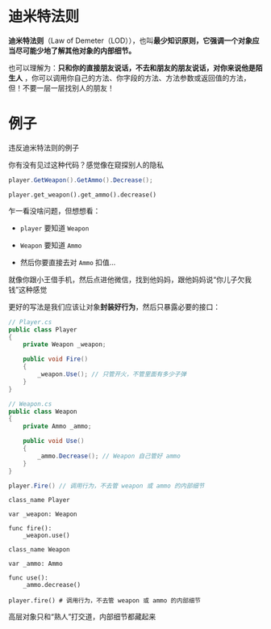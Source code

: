 # 迪米特法则

**迪米特法则**（Law of Demeter（LOD）），也叫**最少知识原则，它强调一个对象应当尽可能少地了解其他对象的内部细节。**

也可以理解为：**只和你的直接朋友说话，不去和朋友的朋友说话，对你来说他是陌生人** ，你可以调用你自己的方法、你字段的方法、方法参数或返回值的方法，但！不要一层一层找别人的朋友！



# 例子

违反迪米特法则的例子

你有没有见过这种代码？感觉像在窥探别人的隐私

```csharp
player.GetWeapon().GetAmmo().Decrease();
```

```gdscript
player.get_weapon().get_ammo().decrease()
```

乍一看没啥问题，但想想看：

* `player` 要知道 `Weapon`

* `Weapon` 要知道 `Ammo`

* 然后你要直接去对 `Ammo` 扣值…

就像你跟小王借手机，然后点进他微信，找到他妈妈，跟他妈妈说“你儿子欠我钱”这种感觉



更好的写法是我们应该让对象**封装好行为**，然后只暴露必要的接口：

```csharp
// Player.cs
public class Player 
{
    private Weapon _weapon;

    public void Fire() 
    {
        _weapon.Use(); // 只管开火，不管里面有多少子弹
    }
}

// Weapon.cs
public class Weapon 
{
    private Ammo _ammo;

    public void Use()
    {
        _ammo.Decrease(); // Weapon 自己管好 ammo
    }
}

```

```csharp
player.Fire() // 调用行为，不去管 weapon 或 ammo 的内部细节
```

```gdscript
class_name Player

var _weapon: Weapon

func fire():
    _weapon.use()
    
class_name Weapon

var _ammo: Ammo

func use():
    _ammo.decrease()
```

```gdscript
player.fire() # 调用行为，不去管 weapon 或 ammo 的内部细节
```

高层对象只和“熟人”打交道，内部细节都藏起来
